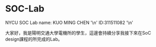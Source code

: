 # SOC-Lab
NYCU SOC Lab
name: KUO MING CHEN '\n'
ID:311511082  '\n'

大家好，我是陽明交通大學電機所的學生，這邊會持續分享我接下來在SoC design課程的所完成的Lab。
